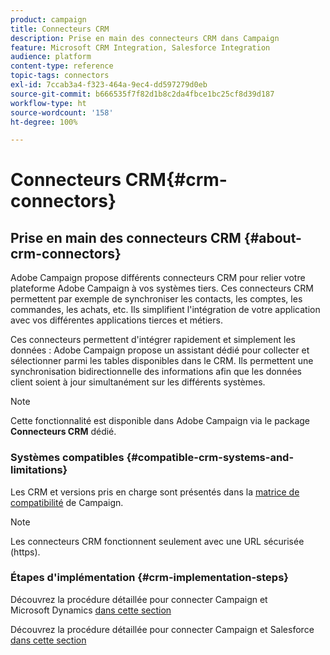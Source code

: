 ```yaml
---
product: campaign
title: Connecteurs CRM
description: Prise en main des connecteurs CRM dans Campaign
feature: Microsoft CRM Integration, Salesforce Integration
audience: platform
content-type: reference
topic-tags: connectors
exl-id: 7ccab3a4-f323-464a-9ec4-dd597279d0eb
source-git-commit: b666535f7f82d1b8c2da4fbce1bc25cf8d39d187
workflow-type: ht
source-wordcount: '158'
ht-degree: 100%

---
```


# Connecteurs CRM{#crm-connectors}



## Prise en main des connecteurs CRM {#about-crm-connectors}

Adobe Campaign propose différents connecteurs CRM pour relier votre plateforme Adobe Campaign à vos systèmes tiers. Ces connecteurs CRM permettent par exemple de synchroniser les contacts, les comptes, les commandes, les achats, etc. Ils simplifient l&#39;intégration de votre application avec vos différentes applications tierces et métiers.

Ces connecteurs permettent d&#39;intégrer rapidement et simplement les données : Adobe Campaign propose un assistant dédié pour collecter et sélectionner parmi les tables disponibles dans le CRM. Ils permettent une synchronisation bidirectionnelle des informations afin que les données client soient à jour simultanément sur les différents systèmes.

>[!NOTE]
>
>Cette fonctionnalité est disponible dans Adobe Campaign via le package **Connecteurs CRM** dédié.


### Systèmes compatibles {#compatible-crm-systems-and-limitations}

Les CRM et versions pris en charge sont présentés dans la [matrice de compatibilité](../../rn/using/compatibility-matrix.md) de Campaign.

>[!NOTE]
>
>Les connecteurs CRM fonctionnent seulement avec une URL sécurisée (https).

### Étapes d&#39;implémentation {#crm-implementation-steps}

Découvrez la procédure détaillée pour connecter Campaign et Microsoft Dynamics [dans cette section](../../platform/using/crm-ms-dynamics.md)


Découvrez la procédure détaillée pour connecter Campaign et Salesforce [dans cette section](../../platform/using/crm-sfdc.md)
